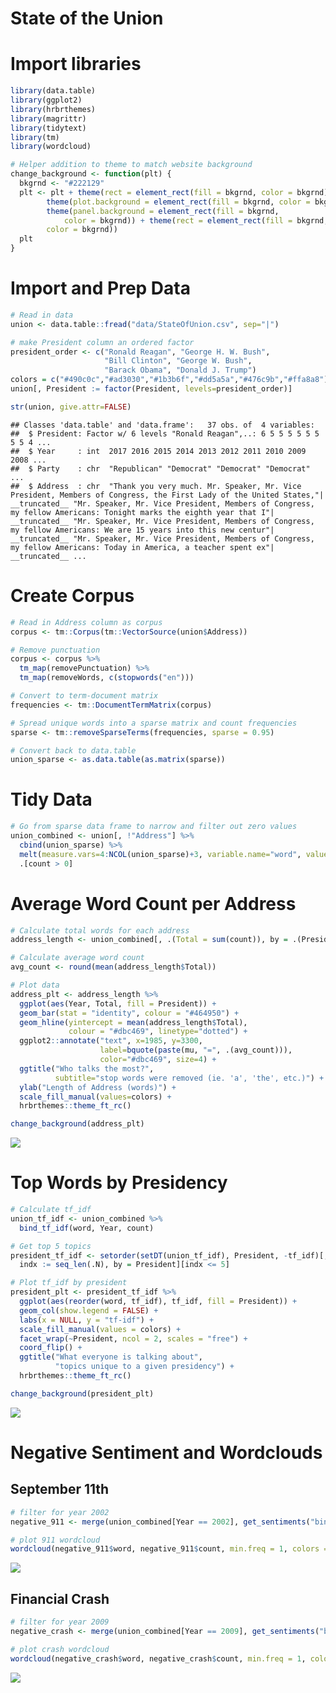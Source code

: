 State of the Union
================

# Import libraries

``` r
library(data.table)
library(ggplot2)
library(hrbrthemes)
library(magrittr)
library(tidytext)
library(tm)
library(wordcloud)

# Helper addition to theme to match website background
change_background <- function(plt) {
  bkgrnd <- "#222129"
  plt <- plt + theme(rect = element_rect(fill = bkgrnd, color = bkgrnd)) + 
        theme(plot.background = element_rect(fill = bkgrnd, color = bkgrnd)) + 
        theme(panel.background = element_rect(fill = bkgrnd, 
            color = bkgrnd)) + theme(rect = element_rect(fill = bkgrnd, 
        color = bkgrnd))
  plt
}
```

# Import and Prep Data

``` r
# Read in data
union <- data.table::fread("data/StateOfUnion.csv", sep="|")

# make President column an ordered factor
president_order <- c("Ronald Reagan", "George H. W. Bush",
                     "Bill Clinton", "George W. Bush",
                     "Barack Obama", "Donald J. Trump")
colors = c("#490c0c","#ad3030","#1b3b6f","#dd5a5a","#476c9b","#ffa8a8")
union[, President := factor(President, levels=president_order)]

str(union, give.attr=FALSE)
```

    ## Classes 'data.table' and 'data.frame':   37 obs. of  4 variables:
    ##  $ President: Factor w/ 6 levels "Ronald Reagan",..: 6 5 5 5 5 5 5 5 5 4 ...
    ##  $ Year     : int  2017 2016 2015 2014 2013 2012 2011 2010 2009 2008 ...
    ##  $ Party    : chr  "Republican" "Democrat" "Democrat" "Democrat" ...
    ##  $ Address  : chr  "Thank you very much. Mr. Speaker, Mr. Vice President, Members of Congress, the First Lady of the United States,"| __truncated__ "Mr. Speaker, Mr. Vice President, Members of Congress, my fellow Americans: Tonight marks the eighth year that I"| __truncated__ "Mr. Speaker, Mr. Vice President, Members of Congress, my fellow Americans: We are 15 years into this new centur"| __truncated__ "Mr. Speaker, Mr. Vice President, Members of Congress, my fellow Americans: Today in America, a teacher spent ex"| __truncated__ ...

# Create Corpus

``` r
# Read in Address column as corpus
corpus <- tm::Corpus(tm::VectorSource(union$Address))

# Remove punctuation
corpus <- corpus %>% 
  tm_map(removePunctuation) %>% 
  tm_map(removeWords, c(stopwords("en")))

# Convert to term-document matrix
frequencies <- tm::DocumentTermMatrix(corpus)

# Spread unique words into a sparse matrix and count frequencies
sparse <- tm::removeSparseTerms(frequencies, sparse = 0.95)

# Convert back to data.table
union_sparse <- as.data.table(as.matrix(sparse))
```

# Tidy Data

``` r
# Go from sparse data frame to narrow and filter out zero values
union_combined <- union[, !"Address"] %>%
  cbind(union_sparse) %>%
  melt(measure.vars=4:NCOL(union_sparse)+3, variable.name="word", value.name="count") %>%
  .[count > 0]
```

# Average Word Count per Address

``` r
# Calculate total words for each address
address_length <- union_combined[, .(Total = sum(count)), by = .(President, Year)]

# Calculate average word count
avg_count <- round(mean(address_length$Total))

# Plot data
address_plt <- address_length %>% 
  ggplot(aes(Year, Total, fill = President)) +
  geom_bar(stat = "identity", colour = "#464950") +
  geom_hline(yintercept = mean(address_length$Total),
             colour = "#dbc469", linetype="dotted") +
  ggplot2::annotate("text", x=1985, y=3300, 
                    label=bquote(paste(mu, "=", .(avg_count))),
                    color="#dbc469", size=4) +
  ggtitle("Who talks the most?",
          subtitle="stop words were removed (ie. 'a', 'the', etc.)") +
  ylab("Length of Address (words)") +
  scale_fill_manual(values=colors) +
  hrbrthemes::theme_ft_rc()

change_background(address_plt)
```

![](state_of_union_files/figure-gfm/unnamed-chunk-5-1.png)<!-- -->

# Top Words by Presidency

``` r
# Calculate tf_idf
union_tf_idf <- union_combined %>% 
  bind_tf_idf(word, Year, count)

# Get top 5 topics
president_tf_idf <- setorder(setDT(union_tf_idf), President, -tf_idf)[,
  indx := seq_len(.N), by = President][indx <= 5]

# Plot tf_idf by president
president_plt <- president_tf_idf %>%
  ggplot(aes(reorder(word, tf_idf), tf_idf, fill = President)) +
  geom_col(show.legend = FALSE) +
  labs(x = NULL, y = "tf-idf") +
  scale_fill_manual(values = colors) +
  facet_wrap(~President, ncol = 2, scales = "free") +
  coord_flip() +
  ggtitle("What everyone is talking about",
          "topics unique to a given presidency") +
  hrbrthemes::theme_ft_rc()

change_background(president_plt)
```

![](state_of_union_files/figure-gfm/unnamed-chunk-6-1.png)<!-- -->

# Negative Sentiment and Wordclouds

## September 11th

``` r
# filter for year 2002
negative_911 <- merge(union_combined[Year == 2002], get_sentiments("bing"))[sentiment == "negative"]

# plot 911 wordcloud
wordcloud(negative_911$word, negative_911$count, min.freq = 1, colors = "red", random.order=FALSE)
```

![](state_of_union_files/figure-gfm/unnamed-chunk-7-1.png)<!-- -->

## Financial Crash

``` r
# filter for year 2009
negative_crash <- merge(union_combined[Year == 2009], get_sentiments("bing"))[sentiment == "negative"]

# plot crash wordcloud
wordcloud(negative_crash$word, negative_crash$count, min.freq = 1, colors = "red", random.order=FALSE)
```

![](state_of_union_files/figure-gfm/unnamed-chunk-8-1.png)<!-- -->
